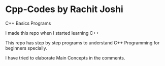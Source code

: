 # Cpp-Codes by Rachit Joshi
C++ Basics Programs

I made this repo when I started learning C++

This repo has step by step programs to understand C++ Programming for beginners specially.

I have tried to elaborate Main Concepts in the comments.
